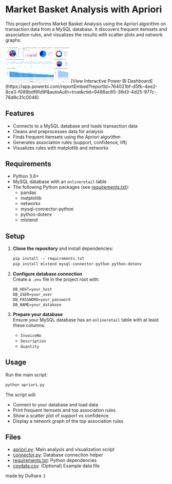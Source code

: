 # Market Basket Analysis with Apriori

This project performs Market Basket Analysis using the Apriori algorithm on transaction data from a MySQL database. It discovers frequent itemsets and association rules, and visualizes the results with scatter plots and network graphs.

<img src="docs/screenshots/report.png" alt="Alt Text" width="200">
[View Interactive Power BI Dashboard](https://app.powerbi.com/reportEmbed?reportId=764021bf-d5fb-4ee2-8ce3-f089bdf6fd9f&autoAuth=true&ctid=9486ac65-39d3-4d25-977c-76d9c31c0046) 

## Features

- Connects to a MySQL database and loads transaction data
- Cleans and preprocesses data for analysis
- Finds frequent itemsets using the Apriori algorithm
- Generates association rules (support, confidence, lift)
- Visualizes rules with matplotlib and networkx

## Requirements

- Python 3.8+
- MySQL database with an `onlineretail` table
- The following Python packages (see [requirements.txt](requirements.txt)):
  - pandas
  - matplotlib
  - networkx
  - mysql-connector-python
  - python-dotenv
  - mlxtend

## Setup

1. **Clone the repository** and install dependencies:
    ```sh
    pip install -r requirements.txt
    pip install mlxtend mysql-connector-python python-dotenv
    ```

2. **Configure database connection**  
   Create a `.env` file in the project root with:
    ```
    DB_HOST=your_host
    DB_USER=your_user
    DB_PASSWORD=your_password
    DB_NAME=your_database
    ```

3. **Prepare your database**  
   Ensure your MySQL database has an `onlineretail` table with at least these columns:
   - `InvoiceNo`
   - `Description`
   - `Quantity`

## Usage

Run the main script:
```sh
python apriori.py
```

The script will:
- Connect to your database and load data
- Print frequent itemsets and top association rules
- Show a scatter plot of support vs confidence
- Display a network graph of the top association rules

## Files

- [apriori.py](apriori.py): Main analysis and visualization script
- [connector.py](connector.py): Database connection helper
- [requirements.txt](requirements.txt): Python dependencies
- [csvdata.csv](csvdata.csv): (Optional) Example data file

made by Dulhara :)